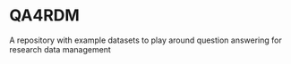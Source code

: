 # QA4RDM
A repository with example datasets to play around question answering for research data management
